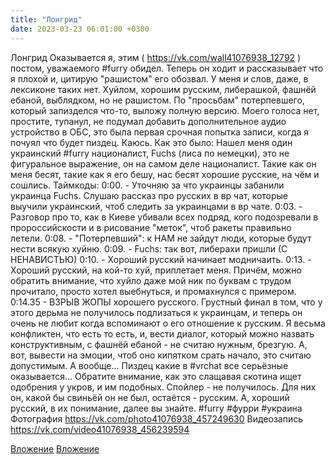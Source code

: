 ```yaml
---
title: "Лонгрид"
date: 2023-03-23 06:01:00 +0300
---
```


Лонгрид
Оказывается я, этим ( https://vk.com/wall41076938_12792 ) постом, уважаемого #furry обидел. Теперь он ходит и рассказывает что я плохой и, цитирую "рашистом" его обозвал. У меня и слов, даже, в лексиконе таких нет. Хуйлом, хорошим русским, либерашкой, фашнёй ебаной, выблядком, но не рашистом.
По "просьбам" потерпевшего, который запизделся что-то, выложу полную версию. Моего голоса нет, простите, тупанул, не подумал добавить дополнительное аудио устройство в ОБС, это была первая срочная попытка записи, когда я почуял что будет пиздец. Каюсь.
Как это было:
Нашел меня один украинский #furry националист, Fuchs (лиса по немецки), это не фигуральное выражение, он на самом деле националист. Такие как он меня бесят, такие как я его бешу, нас бесят хорошие русские, на чём и сошлись.
Таймкоды:
0:00. - Уточняю за что украинцы забанили украинца Fuchs. Слушаю рассказ про русских в вр чат, которые выучили украинский, чтоб следить за украинцами в вр чате.
0:03. - Разговор про то, как в Киеве убивали всех подряд, кого подозревали в пророссийскости и в рисование "меток", чтоб ракеты правильно летели.
0:08. - "Потерпевший": к НАМ не зайдут люди, которые будут нести всякую хуйню.
0:09. - Fuchs: так вот, либерахи пришли (С НЕНАВИСТЬЮ)
0:10. - Хороший русский начинает модничаить.
0:13. - Хороший русский, на кой-то хуй, приплетает меня. Причём, можно обратить внимание, что хуйло даже мой ник по буквам с трудом прочитало, просто хотел выебнуться, и промахнулся с примером.
0:14.35 - ВЗРЫВ ЖОПЫ хорошего русского.
Грустный финал в том, что у этого дерьма не получилось подлизаться к украинцам, и теперь он очень не любит когда вспоминают о его отношение к русским.
Я весьма конфликтен, что есть то есть, и, вести диалог, который можно назвать конструктивным, с фашнёй ебаной - не считаю нужным, брезгую. А, вот, вывести на эмоции, чтоб оно кипятком срать начало, это считаю допустимым.
А вообще... Пиздец какие в #vrchat все серьёзные оказывается...
Обратите внимание, как это слащавая скотина ищет одобрения у укров, и им подобных. Спойлер - не получилось. Для них он, какой бы свиньёй он не был, остаётся - русским. А, хороший русский, в их понимание, далее вы знайте.
#furry #фурри #украина
Фотография
https://vk.com/photo41076938_457249630
Видеозапись
https://vk.com/video41076938_456239594

[Вложение](https://vk.com/photo41076938_457249630)
[Вложение](https://vk.com/video41076938_456239594)
